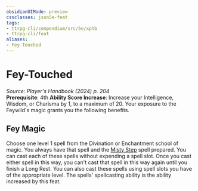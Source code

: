 ```yaml
---
obsidianUIMode: preview
cssclasses: json5e-feat
tags:
- ttrpg-cli/compendium/src/5e/xphb
- ttrpg-cli/feat
aliases:
- Fey-Touched
---
```

# Fey-Touched
*Source: Player's Handbook (2024) p. 204*  
**Prerequisite**: 4th
**Ability Score Increase**: Increase your Intelligence, Wisdom, or Charisma by 1, to a maximum of 20.
Your exposure to the Feywild's magic grants you the following benefits.

## Fey Magic

Choose one level 1 spell from the Divination or Enchantment school of magic. You always have that spell and the [Misty Step](Інструменти%20ДМ/CLI/spells/misty-step-xphb.md) spell prepared. You can cast each of these spells without expending a spell slot. Once you cast either spell in this way, you can't cast that spell in this way again until you finish a Long Rest. You can also cast these spells using spell slots you have of the appropriate level. The spells' spellcasting ability is the ability increased by this feat.